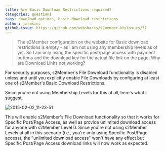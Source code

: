 ```yaml
---
title: Are Basic Download Restrictions required?
categories: questions
tags: download-options, basic-download-restrictions
author: jaswsinc
github-issue: https://github.com/websharks/s2member-kb/issues/77
---
```


> The s2Member configuration on the website for Basic download restrictions is empty - as I am not using any membership levels as of yet. So I am only using the specific post/page access with payment  buttons and the download key for the actual file link on the page. Why are Download Links not working?

For security purposes, s2Member's File Download functionality is disabled unless and until you explicitly enable File Downloads by configuring at least one of s2Member's Basic Download Restrictions.

Since you're not using Membership Levels for this at all, here's what I suggest.

![2015-02-02_11-23-51](https://cloud.githubusercontent.com/assets/1563559/6008445/042da434-aace-11e4-9aac-d732d8b795e3.png)

This will enable s2Member's File Download functionality so that it works for Specific Post/Page Access, as well as provide unlimited download access for anyone with s2Member Level 0. Since you're not using s2Member Levels at all in this scenario (i.e., you're only using Specific Post/Page access), the "unlimited download access" won't have any effect but Specific Post/Page Access download links will now work as expected.